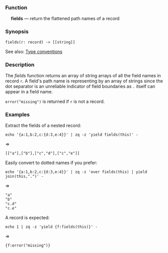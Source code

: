 ### Function

&emsp; **fields** &mdash; return the flattened path names of a record

### Synopsis

```
fields(r: record) -> [[string]]
```
See also: [Type conventions](../conventions.md)

### Description

The _fields_ function returns an array of string arrays of all the field names in record `r`.
A field's path name is representing by an array of strings since the dot
separator is an unreliable indicator of field boundaries as `.` itself
can appear in a field name.

`error("missing")` is returned if `r` is not a record.

### Examples

Extract the fields of a nested record:
```mdtest-command
echo '{a:1,b:2,c:{d:3,e:4}}' | zq -z 'yield fields(this)' -
```
=>
```mdtest-output
[["a"],["b"],["c","d"],["c","e"]]
```
Easily convert to dotted names if you prefer:
```mdtest-command
echo '{a:1,b:2,c:{d:3,e:4}}' | zq -z 'over fields(this) | yield join(this,".")' -
```
=>
```mdtest-output
"a"
"b"
"c.d"
"c.e"
```
A record is expected:
```mdtest-command
echo 1 | zq -z 'yield {f:fields(this)}' -
```
=>
```mdtest-output
{f:error("missing")}
```
